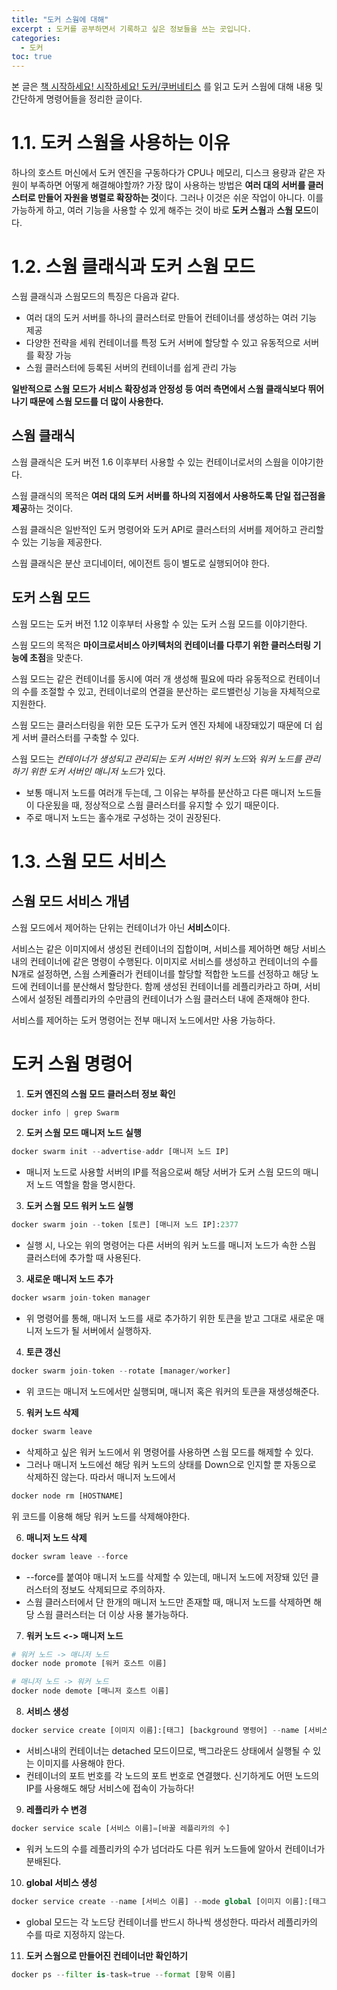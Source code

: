 ```yaml
---
title: "도커 스웜에 대해"
excerpt : 도커를 공부하면서 기록하고 싶은 정보들을 쓰는 곳입니다.
categories:
  - 도커
toc: true
---
```


본 글은 [책 시작하세요! 시작하세요! 도커/쿠버네티스](http://www.kyobobook.co.kr/product/detailViewKor.laf?mallGb=KOR&ejkGb=KOR&barcode=9791158392291) 를 읽고 도커 스웜에 대해 내용 및 간단하게 명령어들을 정리한 글이다.


# 1.1. 도커 스웜을 사용하는 이유 

하나의 호스트 머신에서 도커 엔진을 구동하다가 CPU나 메모리, 디스크 용량과 같은 자원이 부족하면 어떻게 해결해야할까? 가장 많이 사용하는 방법은 **여러 대의 서버를 클러스터로 만들어 자원을 병렬로 확장하는 것**이다.
그러나 이것은 쉬운 작업이 아니다. 이를 가능하게 하고, 여러 기능을 사용할 수 있게 해주는 것이 바로 **도커 스웜**과 **스웜 모드**이다.

# 1.2. 스웜 클래식과 도커 스웜 모드

스웜 클래식과 스웜모드의 특징은 다음과 같다.

* 여러 대의 도커 서버를 하나의 클러스터로 만들어 컨테이너를 생성하는 여러 기능 제공
* 다양한 전략을 세워 컨테이너를 특정 도커 서버에 할당할 수 있고 유동적으로 서버를 확장 가능
* 스웜 클러스터에 등록된 서버의 컨테이너를 쉽게 관리 가능

**일반적으로 스웜 모드가 서비스 확장성과 안정성 등 여러 측면에서 스웜 클래식보다 뛰어나기 때문에 스웜 모드를 더 많이 사용한다.**

## 스웜 클래식

스웜 클래식은 도커 버전 1.6 이후부터 사용할 수 있는 컨테이너로서의 스웜을 이야기한다.

스웜 클래식의 목적은 **여러 대의 도커 서버를 하나의 지점에서 사용하도록 단일 접근점을 제공**하는 것이다.

스웜 클래식은 일반적인 도커 명령어와 도커 API로 클러스터의 서버를 제어하고 관리할 수 있는 기능을 제공한다.

스웜 클래식은 분산 코디네이터, 에이전트 등이 별도로 실행되어야 한다.


## 도커 스웜 모드

스웜 모드는 도커 버전 1.12 이후부터 사용할 수 있는 도커 스웜 모드를 이야기한다.

스웜 모드의 목적은 **마이크로서비스 아키텍처의 컨테이너를 다루기 위한 클러스터링 기능에 초점**을 맞춘다.

스웜 모드는 같은 컨테이너를 동시에 여러 개 생성해 필요에 따라 유동적으로 컨테이너의 수를 조절할 수 있고, 컨테이너로의 연결을 분산하는 로드밸런싱 기능을 자체적으로 지원한다.

스웜 모드는 클러스터링을 위한 모든 도구가 도커 엔진 자체에 내장돼있기 때문에 더 쉽게 서버 클러스터를 구축할 수 있다. 

스웜 모드는 *컨테이너가 생성되고 관리되는 도커 서버인 워커 노드*와 *워커 노드를 관리하기 위한 도커 서버인 매니저 노드*가 있다. 
  * 보통 매니저 노드를 여러개 두는데, 그 이유는 부하를 분산하고 다른 매니저 노드들이 다운됬을 때, 정상적으로 스웜 클러스터를 유지할 수 있기 때문이다.
  * 주로 매니저 노드는 홀수개로 구성하는 것이 권장된다.

# 1.3. 스웜 모드 서비스

## 스웜 모드 서비스 개념

스웜 모드에서 제어하는 단위는 컨테이너가 아닌 **서비스**이다. 

서비스는 같은 이미지에서 생성된 컨테이너의 집합이며, 서비스를 제어하면 해당 서비스 내의 컨테이너에 같은 명령이 수행된다.
이미지로 서비스를 생성하고 컨테이너의 수를 N개로 설정하면, 스웜 스케쥴러가 컨테이너를 할당할 적합한 노드를 선정하고 해당 노드에 컨테이너를 분산해서 할당한다.
함께 생성된 컨테이너를 레플리카라고 하며, 서비스에서 설정된 레플리카의 수만큼의 컨테이너가 스웜 클러스터 내에 존재해야 한다.

서비스를 제어하는 도커 명령어는 전부 매니저 노드에서만 사용 가능하다.

# 도커 스웜 명령어

1. **도커 엔진의 스웜 모드 클러스터 정보 확인**
```python
docker info | grep Swarm
```

2. **도커 스웜 모드 매니저 노드 실행**
```python
docker swarm init --advertise-addr [매니저 노드 IP]
```
* 매니저 노드로 사용할 서버의 IP를 적음으로써 해당 서버가 도커 스웜 모드의 매니저 노드 역할을 함을 명시한다.

3. **도커 스웜 모드 워커 노드 실행**
```python
docker swarm join --token [토큰] [매니저 노드 IP]:2377 
```
* 실행 시, 나오는 위의 명령어는 다른 서버의 워커 노드를 매니저 노드가 속한 스웜 클러스터에 추가할 때 사용된다.

3. **새로운 매니저 노드 추가**
```python
docker wsarm join-token manager
```
* 위 명령어를 통해, 매니저 노드를 새로 추가하기 위한 토큰을 받고 그대로 새로운 매니저 노드가 될 서버에서 실행하자.

4. **토큰 갱신**
```python
docker swarm join-token --rotate [manager/worker]
```
* 위 코드는 매니저 노드에서만 실행되며, 매니저 혹은 워커의 토큰을 재생성해준다.

5. **워커 노드 삭제**
```python
docker swarm leave
```
* 삭제하고 싶은 워커 노드에서 위 명령어를 사용하면 스웜 모드를 해제할 수 있다.
* 그러나 매니저 노드에선 해당 워커 노드의 상태를 Down으로 인지할 뿐 자동으로 삭제하진 않는다. 따라서 매니저 노드에서 
```python
docker node rm [HOSTNAME]
```
위 코드를 이용해 해당 워커 노드를 삭제해야한다.

6. **매니저 노드 삭제**
```python
docker swram leave --force
```
* --force를 붙여야 매니저 노드를 삭제할 수 있는데, 매니저 노드에 저장돼 있던 클러스터의 정보도 삭제되므로 주의하자.
* 스웜 클러스터에서 단 한개의 매니저 노드만 존재할 때, 매니저 노드를 삭제하면 해당 스웜 클러스터는 더 이상 사용 불가능하다.

7. **워커 노드 <-> 매니저 노드**
```python
# 워커 노드 -> 매니저 노드
docker node promote [워커 호스트 이름]

# 매니저 노드 -> 워커 노드
docker node demote [매니저 호스트 이름]
```

8. **서비스 생성**
```python
docker service create [이미지 이름]:[태그] [background 명령어] --name [서비스 이름] --replicas [레플리카의 수] -p [컨테이너의 포트]:[각 노드의 포트]
```
* 서비스내의 컨테이너는 detached 모드이므로, 백그라운드 상태에서 실행될 수 있는 이미지를 사용해야 한다.
* 컨테이너의 포트 번호를 각 노드의 포트 번호로 연결했다. 신기하게도 어떤 노드의 IP를 사용해도 해당 서비스에 접속이 가능하다!

9. **레플리카 수 변경**
```python
docker service scale [서비스 이름]=[바꿀 레플리카의 수]
```
* 워커 노드의 수를 레플리카의 수가 넘더라도 다른 워커 노드들에 알아서 컨테이너가 분배된다.

10. **global 서비스 생성**
```python
docker service create --name [서비스 이름] --mode global [이미지 이름]:[태그]
```
* global 모드는 각 노드당 컨테이너를 반드시 하나씩 생성한다. 따라서 레플리카의 수를 따로 지정하지 않는다.

11. **도커 스웜으로 만들어진 컨테이너만 확인하기**
```python
docker ps --filter is-task=true --format [항목 이름]
```

